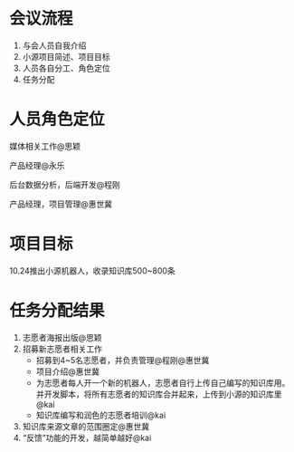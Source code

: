 # 会议流程
1. 与会人员自我介绍
1. 小源项目简述、项目目标
1. 人员各自分工、角色定位
1. 任务分配

# 人员角色定位
媒体相关工作@思颖

产品经理@永乐

后台数据分析，后端开发@程刚

产品经理，项目管理@惠世冀


# 项目目标
10.24推出小源机器人，收录知识库500~800条

# 任务分配结果
1. 志愿者海报出版@思颖
1. 招募新志愿者相关工作
	- 	招募到4~5名志愿者，并负责管理@程刚@惠世冀
	- 	项目介绍@惠世冀
	- 	为志愿者每人开一个新的机器人，志愿者自行上传自己编写的知识库用。并开发脚本，将所有志愿者的知识库合并起来，上传到小源的知识库里@kai
	- 	知识库编写和润色的志愿者培训@kai
1. 知识库来源文章的范围圈定@惠世冀
1. “反馈”功能的开发，越简单越好@kai
